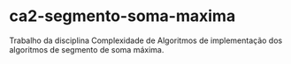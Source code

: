 # ca2-segmento-soma-maxima

Trabalho da disciplina Complexidade de Algoritmos de implementação dos algoritmos de segmento de soma máxima.
